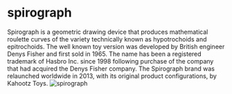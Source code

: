 # spirograph
Spirograph is a geometric drawing device that produces mathematical roulette curves of the variety technically known as hypotrochoids and epitrochoids. The well known toy version was developed by British engineer Denys Fisher and first sold in 1965.  The name has been a registered trademark of Hasbro Inc. since 1998 following purchase of the company that had acquired the Denys Fisher company. The Spirograph brand was relaunched worldwide in 2013, with its original product configurations, by Kahootz Toys.
![spirograph](https://introcs.cs.princeton.edu/python/15inout/images/Roses.png)



